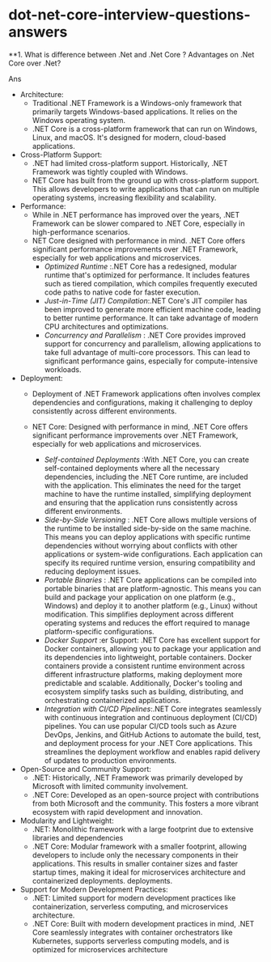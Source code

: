 # dot-net-core-interview-questions-answers

**1. What is difference between .Net and .Net Core ? Advantages on .Net Core over .Net? 

Ans
- Architecture:
    - Traditional .NET Framework is a Windows-only framework that primarily targets Windows-based applications. It relies on the Windows operating system.
    - .NET Core is a cross-platform framework that can run on Windows, Linux, and macOS. It's designed for modern, cloud-based applications.
- Cross-Platform Support:
    - .NET had limited cross-platform support. Historically, .NET Framework was tightly coupled with Windows.
    - NET Core has built from the ground up with cross-platform support. This allows developers to write applications that can run on multiple operating systems, increasing flexibility and scalability.
- Performance:
    - While in .NET performance has improved over the years, .NET Framework can be slower compared to .NET Core, especially in high-performance scenarios.
    - NET Core designed with performance in mind. .NET Core offers significant performance improvements over .NET Framework, especially for web applications and microservices.
        - _Optimized_ _Runtime_ :.NET Core has a redesigned, modular runtime that's optimized for performance. It includes features such as tiered compilation, which compiles frequently executed code paths to native code for faster execution.
        - _Just_-_in_-_Time_ _(JIT)_ _Compilation_:.NET Core's JIT compiler has been improved to generate more efficient machine code, leading to better runtime performance. It can take advantage of modern CPU architectures and optimizations.
        - _Concurrency_ _and_ _Parallelism_ : .NET Core provides improved support for concurrency and parallelism, allowing applications to take full advantage of multi-core processors. This can lead to significant performance gains, especially for compute-intensive workloads.
- Deployment:
    - Deployment of .NET Framework applications often involves complex dependencies and configurations, making it challenging to deploy consistently across different environments.
    - NET Core: Designed with performance in mind, .NET Core offers significant performance improvements over .NET Framework, especially for web applications and microservices.

        - _Self-contained_ _Deployments_ :With .NET Core, you can create self-contained deployments where all the necessary dependencies, including the .NET Core runtime, are included with the application. This eliminates the need for the target machine to have the runtime installed, simplifying deployment and ensuring that the application runs consistently across different environments.
        - _Side-by-Side_ _Versioning_ : .NET Core allows multiple versions of the runtime to be installed side-by-side on the same machine. This means you can deploy applications with specific runtime dependencies without worrying about conflicts with other applications or system-wide configurations. Each application can specify its required runtime version, ensuring compatibility and reducing deployment issues.
        - _Portable_ _Binaries_ : .NET Core applications can be compiled into portable binaries that are platform-agnostic. This means you can build and package your application on one platform (e.g., Windows) and deploy it to another platform (e.g., Linux) without modification. This simplifies deployment across different operating systems and reduces the effort required to manage platform-specific configurations.
        - _Docker_ _Support_ :er Support: .NET Core has excellent support for Docker containers, allowing you to package your application and its dependencies into lightweight, portable containers. Docker containers provide a consistent runtime environment across different infrastructure platforms, making deployment more predictable and scalable. Additionally, Docker's tooling and ecosystem simplify tasks such as building, distributing, and orchestrating containerized applications.
        - _Integration_ _with_ _CI/CD_ _Pipelines_:.NET Core integrates seamlessly with continuous integration and continuous deployment (CI/CD) pipelines. You can use popular CI/CD tools such as Azure DevOps, Jenkins, and GitHub Actions to automate the build, test, and deployment process for your .NET Core applications. This streamlines the deployment workflow and enables rapid delivery of updates to production environments.
- Open-Source and Community Support:
    - .NET: Historically, .NET Framework was primarily developed by Microsoft with limited community involvement.
    - .NET Core: Developed as an open-source project with contributions from both Microsoft and the community. This fosters a more vibrant ecosystem with rapid development and innovation.
- Modularity and Lightweight:
    - .NET: Monolithic framework with a large footprint due to extensive libraries and dependencies
    - .NET Core: Modular framework with a smaller footprint, allowing developers to include only the necessary components in their applications. This results in smaller container sizes and faster startup times, making it ideal for microservices architecture and containerized deployments.
deployments.
- Support for Modern Development Practices:
    - .NET: Limited support for modern development practices like containerization, serverless computing, and microservices architecture.
    - .NET Core: Built with modern development practices in mind, .NET Core seamlessly integrates with container orchestrators like Kubernetes, supports serverless computing models, and is optimized for microservices architecture








